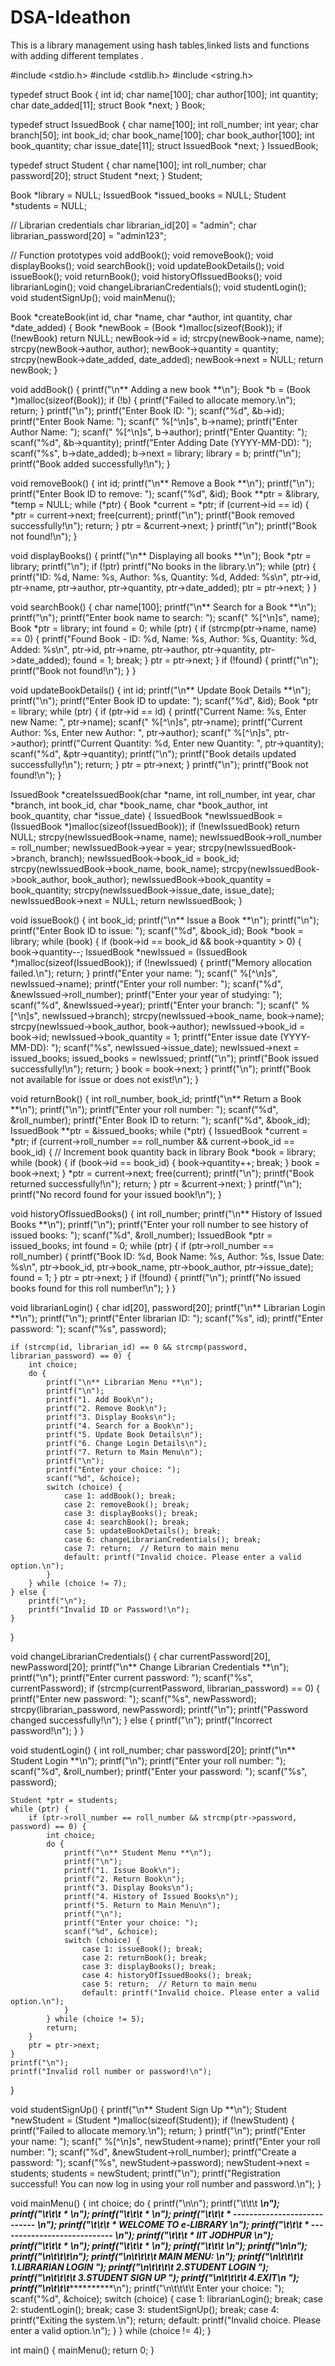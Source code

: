 # DSA-Ideathon
This is a library management using hash tables,linked lists and functions with adding different templates .



#include <stdio.h>
#include <stdlib.h>
#include <string.h>

typedef struct Book {
    int id;
    char name[100];
    char author[100];
    int quantity;
    char date_added[11];
    struct Book *next;
} Book;

typedef struct IssuedBook {
    char name[100];
    int roll_number;
    int year;
    char branch[50];
    int book_id;
    char book_name[100];
    char book_author[100];
    int book_quantity;
    char issue_date[11];
    struct IssuedBook *next;
} IssuedBook;

typedef struct Student {
    char name[100];
    int roll_number;
    char password[20];
    struct Student *next;
} Student;

Book *library = NULL;
IssuedBook *issued_books = NULL;
Student *students = NULL;

// Librarian credentials
char librarian_id[20] = "admin";
char librarian_password[20] = "admin123";

// Function prototypes
void addBook();
void removeBook();
void displayBooks();
void searchBook();
void updateBookDetails();
void issueBook();
void returnBook();
void historyOfIssuedBooks();
void librarianLogin();
void changeLibrarianCredentials();
void studentLogin();
void studentSignUp();
void mainMenu();

Book *createBook(int id, char *name, char *author, int quantity, char *date_added) {
    Book *newBook = (Book *)malloc(sizeof(Book));
    if (!newBook) return NULL;
    newBook->id = id;
    strcpy(newBook->name, name);
    strcpy(newBook->author, author);
    newBook->quantity = quantity;
    strcpy(newBook->date_added, date_added);
    newBook->next = NULL;
    return newBook;
}

void addBook() {
    printf("\n** Adding a new book **\n");
    Book *b = (Book *)malloc(sizeof(Book));
    if (!b) {
        printf("Failed to allocate memory.\n");
        return;
    }
    printf("\n");
    printf("Enter Book ID: ");
    scanf("%d", &b->id);
    printf("Enter Book Name: ");
    scanf(" %[^\n]s", b->name);
    printf("Enter Author Name: ");
    scanf(" %[^\n]s", b->author);
    printf("Enter Quantity: ");
    scanf("%d", &b->quantity);
    printf("Enter Adding Date (YYYY-MM-DD): ");
    scanf("%s", b->date_added);
    b->next = library;
    library = b;
    printf("\n");
    printf("Book added successfully!\n");
}

void removeBook() {
    int id;
    printf("\n** Remove a Book **\n");
    printf("\n");
    printf("Enter Book ID to remove: ");
    scanf("%d", &id);
    Book **ptr = &library, *temp = NULL;
    while (*ptr) {
        Book *current = *ptr;
        if (current->id == id) {
            *ptr = current->next;
            free(current);
            printf("\n");
            printf("Book removed successfully!\n");
            return;
        }
        ptr = &current->next;
    }
    printf("\n");
    printf("Book not found!\n");
}

void displayBooks() {
    printf("\n** Displaying all books **\n");
    Book *ptr = library;
    printf("\n");
    if (!ptr) printf("No books in the library.\n");
    while (ptr) {
        printf("ID: %d, Name: %s, Author: %s, Quantity: %d, Added: %s\n",
               ptr->id, ptr->name, ptr->author, ptr->quantity, ptr->date_added);
        ptr = ptr->next;
    }
}

void searchBook() {
    char name[100];
    printf("\n** Search for a Book **\n");
    printf("\n");
    printf("Enter book name to search: ");
    scanf(" %[^\n]s", name);
    Book *ptr = library;
    int found = 0;
    while (ptr) {
        if (strcmp(ptr->name, name) == 0) {
            printf("Found Book - ID: %d, Name: %s, Author: %s, Quantity: %d, Added: %s\n",
                   ptr->id, ptr->name, ptr->author, ptr->quantity, ptr->date_added);
            found = 1;
            break;
        }
        ptr = ptr->next;
    }
    if (!found) {
        printf("\n");
        printf("Book not found!\n");
    }
}

void updateBookDetails() {
    int id;
    printf("\n** Update Book Details **\n");
    printf("\n");
    printf("Enter Book ID to update: ");
    scanf("%d", &id);
    Book *ptr = library;
    while (ptr) {
        if (ptr->id == id) {
            printf("Current Name: %s, Enter new Name: ", ptr->name);
            scanf(" %[^\n]s", ptr->name);
            printf("Current Author: %s, Enter new Author: ", ptr->author);
            scanf(" %[^\n]s", ptr->author);
            printf("Current Quantity: %d, Enter new Quantity: ", ptr->quantity);
            scanf("%d", &ptr->quantity);
            printf("\n");
            printf("Book details updated successfully!\n");
            return;
        }
        ptr = ptr->next;
    }
    printf("\n");
    printf("Book not found!\n");
}

IssuedBook *createIssuedBook(char *name, int roll_number, int year, char *branch, int book_id,
                             char *book_name, char *book_author, int book_quantity, char *issue_date) {
    IssuedBook *newIssuedBook = (IssuedBook *)malloc(sizeof(IssuedBook));
    if (!newIssuedBook) return NULL;
    strcpy(newIssuedBook->name, name);
    newIssuedBook->roll_number = roll_number;
    newIssuedBook->year = year;
    strcpy(newIssuedBook->branch, branch);
    newIssuedBook->book_id = book_id;
    strcpy(newIssuedBook->book_name, book_name);
    strcpy(newIssuedBook->book_author, book_author);
    newIssuedBook->book_quantity = book_quantity;
    strcpy(newIssuedBook->issue_date, issue_date);
    newIssuedBook->next = NULL;
    return newIssuedBook;
}

void issueBook() {
    int book_id;
    printf("\n** Issue a Book **\n");
    printf("\n");
    printf("Enter Book ID to issue: ");
    scanf("%d", &book_id);
    Book *book = library;
    while (book) {
        if (book->id == book_id && book->quantity > 0) {
            book->quantity--;
            IssuedBook *newIssued = (IssuedBook *)malloc(sizeof(IssuedBook));
            if (!newIssued) {
                printf("Memory allocation failed.\n");
                return;
            }
            printf("Enter your name: ");
            scanf(" %[^\n]s", newIssued->name);
            printf("Enter your roll number: ");
            scanf("%d", &newIssued->roll_number);
            printf("Enter your year of studying: ");
            scanf("%d", &newIssued->year);
            printf("Enter your branch: ");
            scanf(" %[^\n]s", newIssued->branch);
            strcpy(newIssued->book_name, book->name);
            strcpy(newIssued->book_author, book->author);
            newIssued->book_id = book->id;
            newIssued->book_quantity = 1;
            printf("Enter issue date (YYYY-MM-DD): ");
            scanf("%s", newIssued->issue_date);
            newIssued->next = issued_books;
            issued_books = newIssued;
            printf("\n");
            printf("Book issued successfully!\n");
            return;
        }
        book = book->next;
    }
    printf("\n");
    printf("Book not available for issue or does not exist!\n");
}

void returnBook() {
    int roll_number, book_id;
    printf("\n** Return a Book **\n");
    printf("\n");
    printf("Enter your roll number: ");
    scanf("%d", &roll_number);
    printf("Enter Book ID to return: ");
    scanf("%d", &book_id);
    IssuedBook **ptr = &issued_books;
    while (*ptr) {
        IssuedBook *current = *ptr;
        if (current->roll_number == roll_number && current->book_id == book_id) {
            // Increment book quantity back in library
            Book *book = library;
            while (book) {
                if (book->id == book_id) {
                    book->quantity++;
                    break;
                }
                book = book->next;
            }
            *ptr = current->next;
            free(current);
            printf("\n");
            printf("Book returned successfully!\n");
            return;
        }
        ptr = &current->next;
    }
    printf("\n");
    printf("No record found for your issued book!\n");
}

void historyOfIssuedBooks() {
    int roll_number;
    printf("\n** History of Issued Books **\n");
    printf("\n");
    printf("Enter your roll number to see history of issued books: ");
    scanf("%d", &roll_number);
    IssuedBook *ptr = issued_books;
    int found = 0;
    while (ptr) {
        if (ptr->roll_number == roll_number) {
            printf("Book ID: %d, Book Name: %s, Author: %s, Issue Date: %s\n",
                   ptr->book_id, ptr->book_name, ptr->book_author, ptr->issue_date);
            found = 1;
        }
        ptr = ptr->next;
    }
    if (!found) {
        printf("\n");
        printf("No issued books found for this roll number!\n");
    }
}

void librarianLogin() {
    char id[20], password[20];
    printf("\n** Librarian Login **\n");
    printf("\n");
    printf("Enter librarian ID: ");
    scanf("%s", id);
    printf("Enter password: ");
    scanf("%s", password);

    if (strcmp(id, librarian_id) == 0 && strcmp(password, librarian_password) == 0) {
        int choice;
        do {
            printf("\n** Librarian Menu **\n");
            printf("\n");
            printf("1. Add Book\n");
            printf("2. Remove Book\n");
            printf("3. Display Books\n");
            printf("4. Search for a Book\n");
            printf("5. Update Book Details\n");
            printf("6. Change Login Details\n");
            printf("7. Return to Main Menu\n");
            printf("\n");
            printf("Enter your choice: ");
            scanf("%d", &choice);
            switch (choice) {
                case 1: addBook(); break;
                case 2: removeBook(); break;
                case 3: displayBooks(); break;
                case 4: searchBook(); break;
                case 5: updateBookDetails(); break;
                case 6: changeLibrarianCredentials(); break;
                case 7: return;  // Return to main menu
                default: printf("Invalid choice. Please enter a valid option.\n");
            }
        } while (choice != 7);
    } else {
        printf("\n");
        printf("Invalid ID or Password!\n");
    }
}

void changeLibrarianCredentials() {
    char currentPassword[20], newPassword[20];
    printf("\n** Change Librarian Credentials **\n");
    printf("\n");
    printf("Enter current password: ");
    scanf("%s", currentPassword);
    if (strcmp(currentPassword, librarian_password) == 0) {
        printf("Enter new password: ");
        scanf("%s", newPassword);
        strcpy(librarian_password, newPassword);
        printf("\n");
        printf("Password changed successfully!\n");
    } else {
        printf("\n");
        printf("Incorrect password!\n");
    }
}

void studentLogin() {
    int roll_number;
    char password[20];
    printf("\n** Student Login **\n");
    printf("\n");
    printf("Enter your roll number: ");
    scanf("%d", &roll_number);
    printf("Enter your password: ");
    scanf("%s", password);

    Student *ptr = students;
    while (ptr) {
        if (ptr->roll_number == roll_number && strcmp(ptr->password, password) == 0) {
            int choice;
            do {
                printf("\n** Student Menu **\n");
                printf("\n");
                printf("1. Issue Book\n");
                printf("2. Return Book\n");
                printf("3. Display Books\n");
                printf("4. History of Issued Books\n");
                printf("5. Return to Main Menu\n");
                printf("\n");
                printf("Enter your choice: ");
                scanf("%d", &choice);
                switch (choice) {
                    case 1: issueBook(); break;
                    case 2: returnBook(); break;
                    case 3: displayBooks(); break;
                    case 4: historyOfIssuedBooks(); break;
                    case 5: return;  // Return to main menu
                    default: printf("Invalid choice. Please enter a valid option.\n");
                }
            } while (choice != 5);
            return;
        }
        ptr = ptr->next;
    }
    printf("\n");
    printf("Invalid roll number or password!\n");
}

void studentSignUp() {
    printf("\n** Student Sign Up **\n");
    Student *newStudent = (Student *)malloc(sizeof(Student));
    if (!newStudent) {
        printf("Failed to allocate memory.\n");
        return;
    }
    printf("\n");
    printf("Enter your name: ");
    scanf(" %[^\n]s", newStudent->name);
    printf("Enter your roll number: ");
    scanf("%d", &newStudent->roll_number);
    printf("Create a password: ");
    scanf("%s", newStudent->password);
    newStudent->next = students;
    students = newStudent;
    printf("\n");
    printf("Registration successful! You can now log in using your roll number and password.\n");
}

void mainMenu() {
    int choice;
    do {
        printf("\n\n");
        printf("\t\t\t     ****************************************\n");
        printf("\t\t\t     *                                      *\n");
        printf("\t\t\t     *                                      *\n");
        printf("\t\t\t     *     ----------------------------     *\n");
        printf("\t\t\t     *         WELCOME TO e-LIBRARY         *\n");
        printf("\t\t\t     *     ----------------------------     *\n");
        printf("\t\t\t     *             IIT JODHPUR              *\n");
        printf("\t\t\t     *                                      *\n");
        printf("\t\t\t     *                                      *\n");
        printf("\t\t\t     ****************************************\n");
        printf("\n\n");
        printf("\n\t\t\t*************************************************\n");
        printf("\n\t\t\t\t      MAIN MENU: \n");
        printf("\n\t\t\t\t     1.LIBRARIAN LOGIN ");
        printf("\n\t\t\t\t     2.STUDENT LOGIN ");
        printf("\n\t\t\t\t     3.STUDENT SIGN UP ");
        printf("\n\t\t\t\t     4.EXIT\n ");
        printf("\n\t\t\t*************************************************\n");
        printf("\n\t\t\t\t      Enter your choice: ");
        scanf("%d", &choice);
        switch (choice) {
            case 1: librarianLogin(); break;
            case 2: studentLogin(); break;
            case 3: studentSignUp(); break;
            case 4: printf("Exiting the system.\n"); return;
            default: printf("Invalid choice. Please enter a valid option.\n");
        }
    } while (choice != 4);
}

int main() {
    mainMenu();
    return 0;
}

